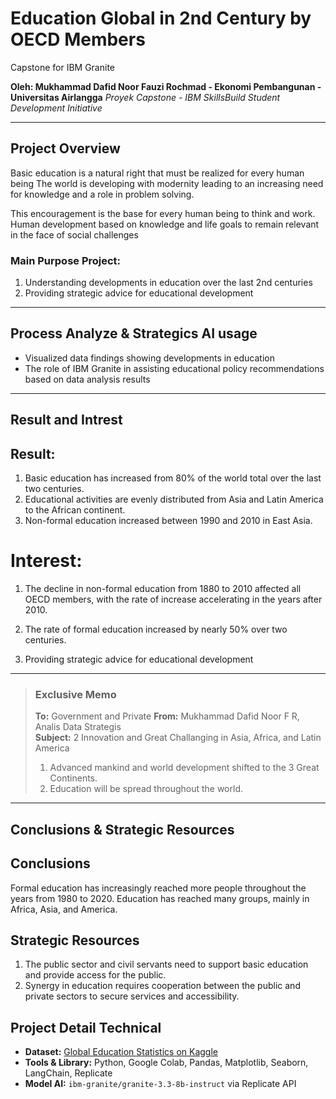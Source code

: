 # Education Global in 2nd Century by OECD Members
Capstone for IBM Granite 

**Oleh: Mukhammad Dafid Noor Fauzi Rochmad - Ekonomi Pembangunan - Universitas Airlangga**
*Proyek Capstone - IBM SkillsBuild Student Development Initiative*

- - -

## Project Overview

Basic education is a natural right that must be realized for every human being The world is developing  with modernity leading to an increasing need for knowledge and a role in   problem solving. 

This encouragement is the base for every human being to think and work. Human development based on knowledge and life goals to remain relevant in the face of social challenges

### Main Purpose Project:
1.  Understanding developments in education over the last 2nd centuries
2.  Providing strategic advice for educational development

- - -

## Process Analyze & Strategics AI usage

-  Visualized data findings showing developments in education
-  The role of IBM Granite in assisting educational policy recommendations based on data analysis results

- - -

## Result and Intrest

## Result:
1. Basic education has increased from 80% of the world total over the last two centuries.
2. Educational activities are evenly distributed from Asia and Latin America to the African continent. 
3. Non-formal education increased between 1990 and 2010 in East Asia.

# Interest:
1.  The decline in non-formal education from 1880 to 2010 affected all OECD members, with the rate of increase accelerating in the years after 2010.

2.  The rate of formal education increased by nearly 50% over two centuries.

3.  Providing strategic advice for educational development

- - -

>### Exclusive Memo
> **To:**  Government and Private
> **From:** Mukhammad Dafid Noor F R, Analis Data Strategis  
> **Subject:** 2 Innovation and Great Challanging in Asia, Africa, and Latin America
>
>1. Advanced mankind and world development shifted to the 3 Great Continents. 
>2. Education will be spread throughout the world.

- - -

## Conclusions & Strategic Resources

## Conclusions
Formal education has increasingly reached more people throughout the years from
1980 to 2020. Education has reached many groups, mainly  in Africa, Asia, and America.

## Strategic Resources
1. The public sector and civil servants need to support basic education and  provide   access for the public. 
2. Synergy in education requires cooperation between the public and private sectors to secure services and accessibility.




## Project Detail Technical
- **Dataset:** [Global Education Statistics on Kaggle](https://www.kaggle.com/datasets/joebeachcapital/global-education-statistics-all-indicators)
- **Tools & Library:** Python, Google Colab, Pandas, Matplotlib, Seaborn, LangChain, Replicate
- **Model AI:** `ibm-granite/granite-3.3-8b-instruct` via Replicate API

